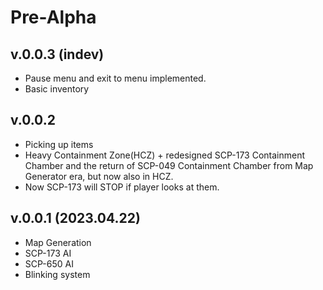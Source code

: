 # Pre-Alpha

## v.0.0.3 (indev)

- Pause menu and exit to menu implemented.
- Basic inventory

## v.0.0.2
- Picking up items
- Heavy Containment Zone(HCZ) + redesigned SCP-173 Containment Chamber and the return of SCP-049 Containment Chamber from Map Generator era, but now also in HCZ.
- Now SCP-173 will STOP if player looks at them.

## v.0.0.1 (2023.04.22)
- Map Generation
- SCP-173 AI
- SCP-650 AI
- Blinking system